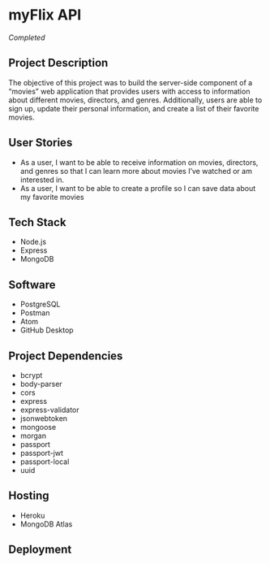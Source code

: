 # myFlix API
*Completed*
## Project Description 
The objective of this project was to build the server-side component of a “movies” web application that provides users with access to information about different movies, directors, and genres. Additionally, users are able to sign up, update their
personal information, and create a list of their favorite movies.
## User Stories
* As a user, I want to be able to receive information on movies, directors, and genres so that I
can learn more about movies I’ve watched or am interested in.
* As a user, I want to be able to create a profile so I can save data about my favorite movies
## Tech Stack
* Node.js
* Express
* MongoDB
## Software
* PostgreSQL
* Postman
* Atom
* GitHub Desktop
## Project Dependencies
* bcrypt
* body-parser
* cors
* express
* express-validator
* jsonwebtoken
* mongoose
* morgan
* passport
* passport-jwt
* passport-local
* uuid
## Hosting
* Heroku
* MongoDB Atlas
## Deployment
